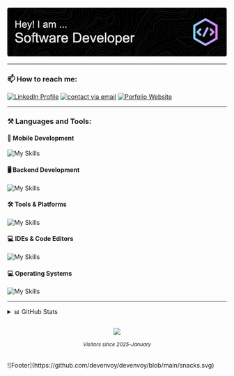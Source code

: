 ![Header](https://github.com/devenvoy/devenvoy/blob/main/readme-header.png)

---

### 📫 How to reach me:

[<img src="https://go-skill-icons.vercel.app/api/icons?i=linkedin" alt="LinkedIn Profile"/>](https://www.linkedin.com/in/devansh-a-bb104524a/)
[<img src="https://go-skill-icons.vercel.app/api/icons?i=gmail" alt="contact via email"/>](mailto:devanshamdavadwala@gmail.com)
[<img src="https://go-skill-icons.vercel.app/api/icons?i=portfolio" alt="Porfolio Website"/>](https://devenvoy.github.io/Devansh_Portfolio/)

---

### **⚒️ Languages and Tools:**

#### 🚀 Mobile Development

![My Skills](https://skillicons.dev/icons?i=androidstudio,java,kotlin,flutter,firebase)

#### 🖥 Backend Development

![My Skills](https://skillicons.dev/icons?i=ktor,nodejs,mongo)

#### 🛠 Tools & Platforms

![My Skills](https://skillicons.dev/icons?i=gradle,postman,git,github,figma)

#### 💻 IDEs & Code Editors

![My Skills](https://skillicons.dev/icons?i=androidstudio,idea,vscode)

#### 💻 Operating Systems

![My Skills](https://skillicons.dev/icons?i=linux,windows,apple)

---

<details>
  <summary>📊 GitHub Stats</summary>
  <br>
  <div align="center">
    <img src="https://github-readme-stats.vercel.app/api?username=devenvoy&hide_title=false&hide_rank=false&show_icons=true&include_all_commits=true&count_private=true&disable_animations=false&theme=dracula&locale=en&hide_border=false" height="150" alt="stats graph"  />
  <img src="https://github-readme-stats.vercel.app/api/top-langs?username=devenvoy&locale=en&hide_title=false&layout=compact&card_width=320&langs_count=5&theme=dracula&hide_border=false" height="150" alt="languages graph"  />
  </div>
</details>

###

<div>
  <div align="center">
    <img src="https://count.getloli.com/@devenvoy?name=devenvoy&theme=morden-num&padding=7&offset=0&align=top&scale=1&pixelated=1&darkmode=1"/>
  </div>
<sub>
    <p align="center">
        <i>
            Visitors since 2025-January
        </i>
    </p>
</sub>
  <br>
</div>
![Footer](https://github.com/devenvoy/devenvoy/blob/main/snacks.svg)
